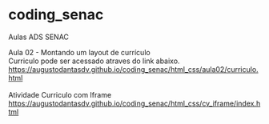 # coding_senac
 Aulas ADS SENAC

Aula 02 - Montando um layout de currículo
</br>
Curriculo pode ser acessado atraves do link abaixo. 
</br>
<a href="https://augustodantasdv.github.io/coding_senac/html_css/aula02/curriculo.html">https://augustodantasdv.github.io/coding_senac/html_css/aula02/curriculo.html</a>
</br></br>
Atividade Curriculo com Iframe
</br>
<a href="https://augustodantasdv.github.io/coding_senac/html_css/cv_iframe/index.html">https://augustodantasdv.github.io/coding_senac/html_css/cv_iframe/index.html</a>

